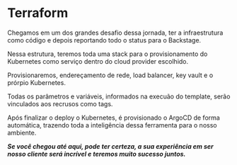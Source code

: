 # Terraform

Chegamos em um dos grandes desafio dessa jornada, ter a infraestrutura como código e depois reportando todo o status para o Backstage.

Nessa estrutura, teremos toda uma stack para o provisionamento do Kubernetes como serviço dentro do cloud provider escolhido.  

Provisionaremos, endereçamento de rede, load balancer, key vault e o prórpio Kubernetes.

Todas os parâmetros e variáveis, informados na execuão do template, serão vinculados aos recrusos como tags.

Após finalizar o deploy o Kubernetes, é provisionado o ArgoCD de forma automática, trazendo toda a inteligência dessa ferramenta para o nosso ambiente.

***Se você chegou até aqui, pode ter certeza, a sua experiência em ser nosso cliente será incrível e teremos muito sucesso juntos.***
